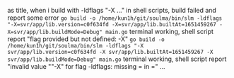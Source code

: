 as title, when i build with -ldflags "-X ..." in shell scripts, build failed and report some error 
`go build -o /home/kun1h/git/soulma/bin/slm -ldflags "-X=svr/app/lib.version=c0f634fd -X=svr/app/lib.builtAt=1651459267 -X=svr/app/lib.buildMode=Debug" main.go`
terminal working, shell script report "flag provided but not defined: -X"
`go build -o /home/kun1h/git/soulma/bin/slm -ldflags "-X svr/app/lib.version=c0f634fd -X svr/app/lib.builtAt=1651459267 -X svr/app/lib.buildMode=Debug" main.go`
terminal working, shell script report "invalid value "\"-X" for flag -ldflags: missing =<value> in <pattern>=<value>"
...